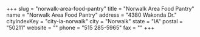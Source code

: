 +++
slug = "norwalk-area-food-pantry"
title = "Norwalk Area Food Pantry"
name = "Norwalk Area Food Pantry"
address = "4380 Wakonda Dr."
cityIndexKey = "city-ia-norwalk"
city = "Norwalk"
state = "IA"
postal = "50211"
website = ""
phone = "515 285-5965"
fax = ""
+++
